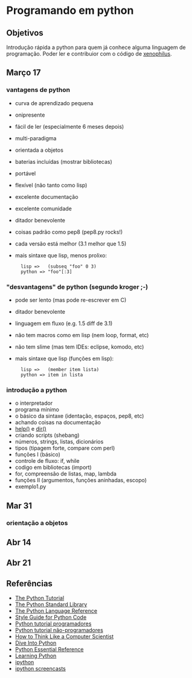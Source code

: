 # Programando em python

## Objetivos

Introdução rápida a python para quem já conhece alguma linguagem de
programação. Poder ler e contribuior com o código de
[xenophilus](http://github.com/kroger/xenophilus).

## Março 17

### vantagens de python

- curva de aprendizado pequena
- onipresente
- fácil de ler (especialmente 6 meses depois)
- multi-paradigma
- orientada a objetos
- baterias incluídas (mostrar bibliotecas)
- portável
- flexível (não tanto como lisp)
- excelente documentação
- excelente comunidade
- ditador benevolente
- coisas padrão como pep8 (pep8.py rocks!)
- cada versão está melhor (3.1 melhor que 1.5)
- mais sintaxe que lisp, menos prolixo:

        lisp =>   (subseq "foo" 0 3)
        python => "foo"[:3]

### "desvantagens" de python (segundo kroger ;-)
- pode ser lento (mas pode re-escrever em C)
- ditador benevolente
- linguagem em fluxo (e.g. 1.5 diff de 3.1)
- não tem macros como em lisp (nem loop, format, etc)
- não tem slime (mas tem IDEs: eclipse, komodo, etc)
- mais sintaxe que lisp (funções em lisp):

        lisp =>   (member item lista)
        python => item in lista

### introdução a python

- o interpretador
- programa mínimo
- o básico da sintaxe (identação, espaços, pep8, etc)
- achando coisas na documentação
- [help()](http://docs.python.org/library/functions.html#help) e 
  [dir()](http://docs.python.org/library/functions.html#dir)
- criando scripts (shebang)
- números, strings, listas, dicionários
- tipos (tipagem forte, compare com perl)
- funções I (básico)
- controle de fluxo: if, while
- codigo em bibliotecas (import)
- for, compreensão de listas, map, lambda
- funções II (argumentos, funções aninhadas, escopo)
- exemplo1.py

## Mar 31

### orientação a objetos

## Abr 14

## Abr 21

## Referências
  - [The Python Tutorial](http://docs.python.org/tutorial/index.html)
  - [The Python Standard Library](http://docs.python.org/library/index.html)
  - [The Python Language Reference](http://docs.python.org/reference/index.html)
  - [Style Guide for Python Code](http://www.python.org/dev/peps/pep-0008/)
  - [Python tutorial programadores](http://wiki.python.org/moin/BeginnersGuide/Programmers)
  - [Python tutorial não-programadores](http://wiki.python.org/moin/BeginnersGuide/NonProgrammers)
  - [How to Think Like a Computer Scientist](http://openbookproject.net//thinkCSpy/)
  - [Dive Into Python](http://diveintopython.org/)
  - [Python Essential Reference](http://kroger.genos.mus.br/docs/Python.Essential.Reference.4th.pdf)
  - [Learning Python](http://kroger.genos.mus.br/docs/Learning_Python_Fourth_Edition.pdf)
  - [ipython](http://ipython.scipy.org/moin/)
  - [ipython screencasts](http://showmedo.com/videotutorials/series?name=CnluURUTV)
